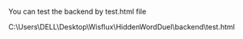 You can test the backend by test.html file

C:\Users\DELL\Desktop\Wisflux\HiddenWordDuel\backend\test.html